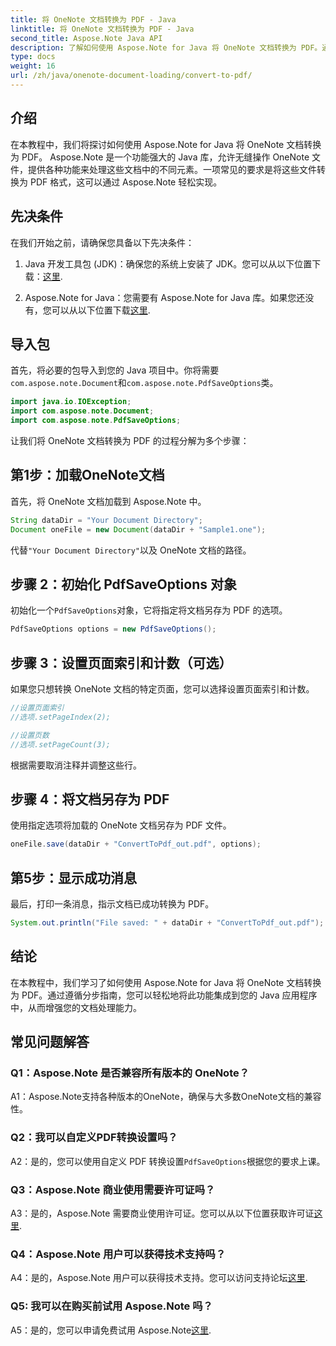 ```yaml
---
title: 将 OneNote 文档转换为 PDF - Java
linktitle: 将 OneNote 文档转换为 PDF - Java
second_title: Aspose.Note Java API
description: 了解如何使用 Aspose.Note for Java 将 OneNote 文档转换为 PDF。通过本分步指南增强您的文档处理能力。
type: docs
weight: 16
url: /zh/java/onenote-document-loading/convert-to-pdf/
---
```

## 介绍

在本教程中，我们将探讨如何使用 Aspose.Note for Java 将 OneNote 文档转换为 PDF。 Aspose.Note 是一个功能强大的 Java 库，允许无缝操作 OneNote 文件，提供各种功能来处理这些文档中的不同元素。一项常见的要求是将这些文件转换为 PDF 格式，这可以通过 Aspose.Note 轻松实现。

## 先决条件

在我们开始之前，请确保您具备以下先决条件：

1.  Java 开发工具包 (JDK)：确保您的系统上安装了 JDK。您可以从以下位置下载：[这里](https://www.oracle.com/java/technologies/javase-jdk15-downloads.html).

2.  Aspose.Note for Java：您需要有 Aspose.Note for Java 库。如果您还没有，您可以从以下位置下载[这里](https://releases.aspose.com/note/java/).

## 导入包

首先，将必要的包导入到您的 Java 项目中。你将需要`com.aspose.note.Document`和`com.aspose.note.PdfSaveOptions`类。

```java
import java.io.IOException;
import com.aspose.note.Document;
import com.aspose.note.PdfSaveOptions;
```

让我们将 OneNote 文档转换为 PDF 的过程分解为多个步骤：

## 第1步：加载OneNote文档

首先，将 OneNote 文档加载到 Aspose.Note 中。

```java
String dataDir = "Your Document Directory";
Document oneFile = new Document(dataDir + "Sample1.one");
```

代替`"Your Document Directory"`以及 OneNote 文档的路径。

## 步骤 2：初始化 PdfSaveOptions 对象

初始化一个`PdfSaveOptions`对象，它将指定将文档另存为 PDF 的选项。

```java
PdfSaveOptions options = new PdfSaveOptions();
```

## 步骤 3：设置页面索引和计数（可选）

如果您只想转换 OneNote 文档的特定页面，您可以选择设置页面索引和计数。

```java
//设置页面索引
//选项.setPageIndex(2);

//设置页数
//选项.setPageCount(3);
```

根据需要取消注释并调整这些行。

## 步骤 4：将文档另存为 PDF

使用指定选项将加载的 OneNote 文档另存为 PDF 文件。

```java
oneFile.save(dataDir + "ConvertToPdf_out.pdf", options);
```

## 第5步：显示成功消息

最后，打印一条消息，指示文档已成功转换为 PDF。

```java
System.out.println("File saved: " + dataDir + "ConvertToPdf_out.pdf");
```

## 结论

在本教程中，我们学习了如何使用 Aspose.Note for Java 将 OneNote 文档转换为 PDF。通过遵循分步指南，您可以轻松地将此功能集成到您的 Java 应用程序中，从而增强您的文档处理能力。

## 常见问题解答

### Q1：Aspose.Note 是否兼容所有版本的 OneNote？

A1：Aspose.Note支持各种版本的OneNote，确保与大多数OneNote文档的兼容性。

### Q2：我可以自定义PDF转换设置吗？

 A2：是的，您可以使用自定义 PDF 转换设置`PdfSaveOptions`根据您的要求上课。

### Q3：Aspose.Note 商业使用需要许可证吗？

 A3：是的，Aspose.Note 需要商业使用许可证。您可以从以下位置获取许可证[这里](https://purchase.aspose.com/buy).

### Q4：Aspose.Note 用户可以获得技术支持吗？

 A4：是的，Aspose.Note 用户可以获得技术支持。您可以访问支持论坛[这里](https://forum.aspose.com/c/note/28).

### Q5: 我可以在购买前试用 Aspose.Note 吗？

A5：是的，您可以申请免费试用 Aspose.Note[这里](https://releases.aspose.com/).